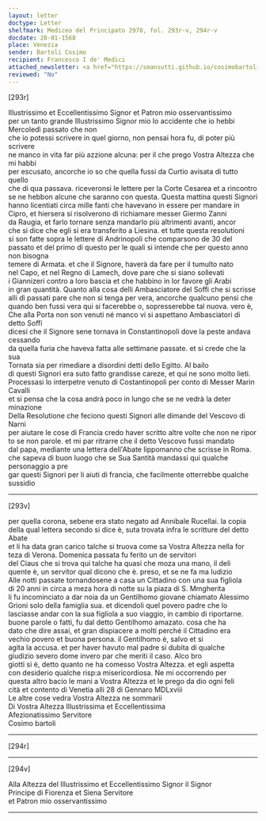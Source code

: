 ```yaml
---
layout: letter
doctype: Letter
shelfmark: Mediceo del Principato 2978, fol. 293r-v, 294r-v
docdate: 28-01-1568
place: Venezia
sender: Bartoli Cosimo
recipient: Francesco I de' Medici
attached_newsletter: <a href="https://smansutti.github.io/cosimobartoli/texts/3080_003/">3080_003</a>
reviewed: "No"
---
```


[293r]  
  
  
Illustrissimo et Eccellentissimo Signor et Patron mio osservantissimo  
per un tanto grande Illustrissimo Signor mio lo accidente che io hebbi Mercoledì passato che non  
che io potessi scrivere in quel giorno, non pensai hora fu, di poter più scrivere  
ne manco in vita far più azzione alcuna: per il che prego Vostra Altezza che mi habbi  
per escusato, ancorche io so che quella fussi da Curtio avisata di tutto quello  
che di qua passava. riceveronsi le lettere per la Corte Cesarea et a rincontro  
se ne hebbon alcune che saranno con questa. Questa mattina questi Signori  
hanno licentiati circa mille fanti che havevano in essere per mandare in  
Cipro, et hiersera si risolverono di richiamare messer Giermo Zanni  
da Raugia, et farlo tornare senza mandarlo più altrimenti avanti, ancor  
che si dice che egli si era transferito a Liesina. et tutte questa resolutioni  
si son fatte sopra le lettere di Andrinopoli che comparsono de 30 del  
passato et del primo di questo per le quali si intende che per questo anno non bisogna  
temere di Armata. et che il Signore, haverà da fare per il tumulto nato  
nel Capo, et nel Regno di Lamech, dove pare che si siano sollevati  
i Giannizeri contro a loro bascia et che habbino in lor favore gli Arabi  
in gran quantità. Quanto alla cosa delli Ambasciatore del Soffi che si scrisse  
alli dì passati pare che non si tenga per vera, ancorche qualcuno pensi che  
quando ben fussi vera qui si facerebbe o, sopresserebbe tal nuova. vero è,  
Che alla Porta non son venuti né manco vi si aspettano Ambasciatori di detto Soffi  
dicesi che il Signore sene tornava in Constantinopoli dove la peste andava cessando  
da quella furia che haveva fatta alle settimane passate. et si crede che la sua  
Tornata sia per rimediare a disordini detti dello Egitto. Al bailo  
di questi Signori era suto fatto grandisse careze, et qui ne sono molto lieti.  
Processasi lo interpetre venuto di Costantinopoli per conto di Messer Marin Cavalli  
et si pensa che la cosa andrà poco in lungo che se ne vedrà la deter  
minazione  
Della Resolutione che feciono questi Signori alle dimande del Vescovo di Narni  
per aiutare le cose di Francia credo haver scritto altre volte che non ne ripor  
to se non parole. et mi par ritrarre che il detto Vescovo fussi mandato  
dal papa, mediante una lettera dell'Abate lippomanno che scrisse in Roma.  
che sapeva di buon luogo che se Sua Santità mandassi qui qualche personaggio a pre  
gar questi Signori per li aiuti di francia, che facilmente otterrebbe qualche sussidio  
  
---  

[293v]  
  
  
per quella corona, sebene era stato negato ad Annibale Rucellai. la copia  
della qual lettera secondo si dice è, suta trovata infra le scritture del detto Abate  
et li ha data gran carico talche si truova come sa Vostra Altezza nella for  
teza di Verona. Domenica passata fu ferito un de servitori  
del Ciaus che si trova qui talche ha quasi che moza una mano, il deli  
quente è, un servitor qual dicono che è. preso, et se ne fa ma Iudizio  
Alle notti passate tornandosene a casa un Cittadino con una sua figliola  
di 20 anni in circa a meza hora di notte su la piaza di S. Mmgherita  
li fu incominciato a dar noia da un Gentilhomo giovane chiamato Alessimo  
Grioni solo della famiglia sua. et dicendoli quel povero padre che lo  
lasciasse andar con la sua figliola a suo viaggio, in cambio di riportarne.  
buone parole o fatti, fu dal detto Gentilhomo amazato. cosa che ha  
dato che dire assai, et gran dispiacere a molti perché il Cittadino era  
vechio povero et buona persona. il Gentilhomo è, salvo et si  
agita la accusa. et per haver havuto mal padre si dubita di qualche  
giudizio severo dome invero par che meriti il caso. Alco bro  
giotti si è, detto quanto ne ha comesso Vostra Altezza. et egli aspetta  
con desiderio qualche risp:a misericordiosa. Ne mi occorrendo per  
questa altro bacio le mani a Vostra Altezza et le prego da dio ogni feli  
cità et contento di Venetia alli 28 di Gennaro MDLxviii  
Le altre cose vedra Vostra Altezza ne sommarii  
Di Vostra Altezza Illustrissima et Eccellentissima  
Afezionatissimo Servitore  
Cosimo bartoli  
  
---  

[294r]  
  
  
  
---  

[294v]  
  
  
Alla Altezza del Illustrissimo et Eccellentissimo Signor il Signor  
Principe di Fiorenza et Siena Servitore  
et Patron mio osservantissimo  
  
---  

